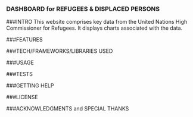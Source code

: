 ### DASHBOARD for REFUGEES & DISPLACED PERSONS

###INTRO
This website comprises key data from the United Nations High Commissioner for Refugees.
It displays charts associated with the data.

###FEATURES

###TECH/FRAMEWORKS/LIBRARIES USED

###USAGE

###TESTS

###GETTING HELP

###LICENSE

###ACKNOWLEDGMENTS and SPECIAL THANKS



